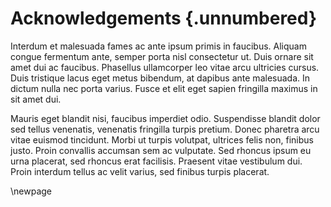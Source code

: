 # Acknowledgements {.unnumbered}

Interdum et malesuada fames ac ante ipsum primis in faucibus. Aliquam congue fermentum ante, semper porta nisl consectetur ut. Duis ornare sit amet dui ac faucibus. Phasellus ullamcorper leo vitae arcu ultricies cursus. Duis tristique lacus eget metus bibendum, at dapibus ante malesuada. In dictum nulla nec porta varius. Fusce et elit eget sapien fringilla maximus in sit amet dui.

Mauris eget blandit nisi, faucibus imperdiet odio. Suspendisse blandit dolor sed tellus venenatis, venenatis fringilla turpis pretium. Donec pharetra arcu vitae euismod tincidunt. Morbi ut turpis volutpat, ultrices felis non, finibus justo. Proin convallis accumsan sem ac vulputate. Sed rhoncus ipsum eu urna placerat, sed rhoncus erat facilisis. Praesent vitae vestibulum dui. Proin interdum tellus ac velit varius, sed finibus turpis placerat.

<!-- Use the \newpage command to force a new page -->

\newpage
